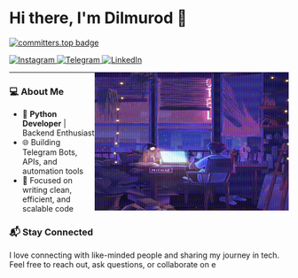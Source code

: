 # Hi there, I'm Dilmurod 👋

[![committers.top badge](https://user-badge.committers.top/uzbekistan/lazywk.svg)](https://user-badge.committers.top/uzbekistan/lazywk)

<p align="left">
  <a href="https://www.instagram.com/dilmurodeshmamatov_/" target="_blank">
    <img src="https://img.shields.io/badge/Instagram-%23E4405F.svg?&style=flat-square&logo=instagram&logoColor=white" alt="Instagram" />
  </a>
  <a href="https://t.me/dilmurodcode" target="_blank">
    <img src="https://img.shields.io/badge/Telegram-%231877F2.svg?&style=flat-square&logo=telegram&logoColor=white" alt="Telegram" />
  </a>
  <a href="https://www.linkedin.com/in/dilmurodeshmamatov/" target="_blank">
    <img src="https://img.shields.io/badge/LinkedIn-%230077B5.svg?&style=flat-square&logo=linkedin&logoColor=white" alt="LinkedIn" />
  </a>
</p>

<img align="right" alt="GIF" src="https://raw.githubusercontent.com/Rashidov01/Rashidov01/main/gif-11.gif" width="350" height="250"/>

---

### ‍💻 About Me

- 💼 **Python Developer** | Backend Enthusiast  
- 🌐 Building Telegram Bots, APIs, and automation tools  
- 🎯 Focused on writing clean, efficient, and scalable code  

### 📬 Stay Connected

I love connecting with like-minded people and sharing my journey in tech.  
Feel free to reach out, ask questions, or collaborate on e